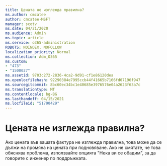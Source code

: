 ```yaml
---
title: Цената не изглежда правилна?
ms.author: cmcatee
author: cmcatee-MSFT
manager: scotv
ms.date: 04/21/2020
ms.audience: Admin
ms.topic: article
ms.service: o365-administration
ROBOTS: NOINDEX, NOFOLLOW
localization_priority: Normal
ms.collection: Adm_O365
ms.custom:
- "473"
- "1500027"
ms.assetid: 9703c272-2836-4ca2-9d91-cf1e86120dea
ms.openlocfilehash: 92290384e7995ccb44f41665b7166fd07196f947
ms.sourcegitcommit: 8bc60ec34bc1e40685e3976576e04a2623f63a7c
ms.translationtype: MT
ms.contentlocale: bg-BG
ms.lasthandoff: 04/15/2021
ms.locfileid: "51790429"
---
```

# <a name="price-doesnt-look-correct"></a>Цената не изглежда правилна?

Ако цената във вашата фактура не изглежда правилна, това може да се дължи на промяна на цената при подновяване. Ако не смятате, че това обяснява проблема, използвайте опцията "Нека ви се обадим", за да говорите с инженер по поддръжката.